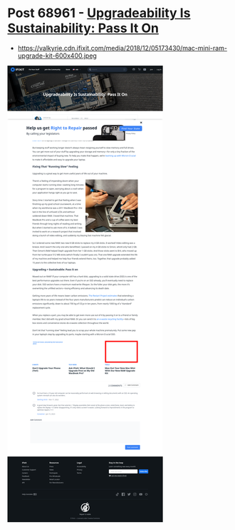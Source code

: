 # Post 68961 - [Upgradeability Is Sustainability: Pass It On](https://www.ifixit.com/News/68961/upgradeability-is-sustainability-pass-it-on)

- https://valkyrie.cdn.ifixit.com/media/2018/12/05173430/mac-mini-ram-upgrade-kit-600x400.jpeg

![screencap](screenshots/0495d7af-8274-45de-bfc0-6a0b3609eae0.png)
